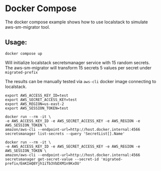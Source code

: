 # Docker Compose
The docker compose example shows how to use localstack to simulate aws-sm-migrator tool.

## Usage:
~~~
docker compose up
~~~
Will initialize localstack secretsmanager service with 15 random secrets. The aws-sm-migrator will transform 15 secrets 
5 values per secret under `migrated-prefix`

The results can be manually tested via `aws-cli` docker image connecting to localstack.
~~~
export AWS_ACCESS_KEY_ID=test
export AWS_SECRET_ACCESS_KEY=test
export AWS_REGION=us-east-2
export AWS_SESSION_TOKEN=test

docker run --rm -it \
-e AWS_ACCESS_KEY_ID -e AWS_SECRET_ACCESS_KEY -e AWS_REGION -e AWS_SESSION_TOKEN \
amazon/aws-cli --endpoint-url=http://host.docker.internal:4566 secretsmanager list-secrets --query 'SecretList[].Name'

docker run --rm -it \
-e AWS_ACCESS_KEY_ID -e AWS_SECRET_ACCESS_KEY -e AWS_REGION -e AWS_SESSION_TOKEN \
amazon/aws-cli --endpoint-url=http://host.docker.internal:4566 secretsmanager get-secret-value --secret-id 'migrated-prefix/EmKImQ8Yjh1iTb3VbDXM1n9KxOU'
~~~